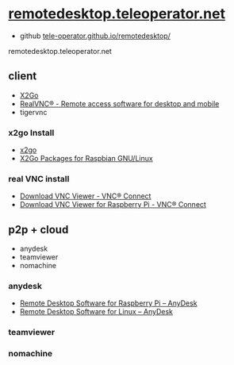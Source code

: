 # [remotedesktop.teleoperator.net](https://remotedesktop.teleoperator.net)

+ github [tele-operator.github.io/remotedesktop/](https://tele-operator.github.io/remotedesktop/)


remotedesktop.teleoperator.net



## client
+ [X2Go](https://wiki.x2go.org/doku.php/start)
+ [RealVNC® - Remote access software for desktop and mobile](https://www.realvnc.com/en/)
+ tigervnc


### x2go Install
+ [x2go](x2go.md)
+ [X2Go Packages for Raspbian GNU/Linux](x2go-rpi-raspbian.md)


### real VNC install
+ [Download VNC Viewer - VNC® Connect](https://www.realvnc.com/en/connect/download/viewer/)
+ [Download VNC Viewer for Raspberry Pi - VNC® Connect](https://www.realvnc.com/en/connect/download/viewer/raspberrypi/)



## p2p + cloud
+ anydesk
+ teamviewer
+ nomachine


### anydesk
+ [Remote Desktop Software for Raspberry Pi – AnyDesk](https://anydesk.com/en/downloads/raspberry-pi)
+ [Remote Desktop Software for Linux – AnyDesk](https://anydesk.com/en/downloads/linux)

### teamviewer


### nomachine
